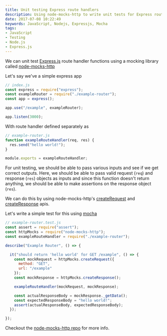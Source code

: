 ```yaml
---
title: Unit testing Express route handlers
description: Using node-mocks-http to write unit tests for Express route handlers
date: 2017-07-08 10:22:49
keywords: JavaScript, Nodejs, Expressjs, Mocha
tags:
- JavaScript
- Testing
- Node.js
- Express.js
---
```


We can unit test [Express.js](https://expressjs.com/) route handler functions using a mocking library called [node-mocks-http](https://github.com/howardabrams/node-mocks-http)

Let's say we've a simple express app

```javascript
// index.js
const express = require("express");
const exampleRouter = require("./example-router");
const app = express();

app.use("/example", exampleRouter);

app.listen(3000);
```

With route handler defined separately as

```javascript
// example-router.js
function exampleRouteHandler(req, res) {
  res.send("hello world!");
}

module.exports = exampleRouteHandler;
```

For unit testing, we should be able to pass various inputs and see if we get correct outputs. Here, we should be able to pass valid request (`req`) and response (`res`) objects as inputs and since this function doesn't return anything, we should be able to make assertions on the response object (`res`).


We can do this by using node-mocks-http's [createRequest](https://github.com/howardabrams/node-mocks-http#createrequest) and [createResponse](https://github.com/howardabrams/node-mocks-http#createresponse) apis.

Let's write a simple test for this using [mocha](https://github.com/mochajs/mocha)

```javascript
// example-router.test.js
const assert = require("assert");
const httpMocks = require("node-mocks-http");
const exampleRouteHandler = require("./example-router");

describe("Example Router", () => {

  it("should return 'hello world' for GET /example", () => {
    const mockRequest = httpMocks.createRequest({
      method: "GET",
      url: "/example"
    });
    const mockResponse = httpMocks.createResponse();

    exampleRouteHandler(mockRequest, mockResponse);

    const actualResponseBody = mockResponse._getData();
    const expectedResponseBody = "hello world!";
    assert(actualResponseBody, expectedResponseBody);
  });

});
```

Checkout the [node-mocks-http repo](https://github.com/howardabrams/node-mocks-http) for more info.
